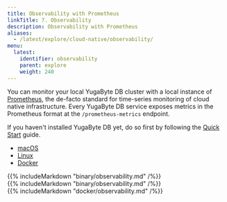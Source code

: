 ```yaml
---
title: Observability with Prometheus
linkTitle: 7. Observability 
description: Observability with Prometheus
aliases:
  - /latest/explore/cloud-native/observability/
menu:
  latest:
    identifier: observability
    parent: explore
    weight: 240
---
```


You can monitor your local YugaByte DB cluster with a local instance of [Prometheus](https://prometheus.io/), the de-facto standard for time-series monitoring of cloud native infrastructure. Every YugaByte DB service exposes metrics in the Prometheus format at the `/prometheus-metrics` endpoint.

If you haven't installed YugaByte DB yet, do so first by following the [Quick Start](../../../quick-start/install/) guide.

<ul class="nav nav-tabs nav-tabs-yb">
  <li >
    <a href="#macos" class="nav-link active" id="macos-tab" data-toggle="tab" role="tab" aria-controls="macos" aria-selected="true">
      <i class="fab fa-apple" aria-hidden="true"></i>
      macOS
    </a>
  </li>
  <li>
    <a href="#linux" class="nav-link" id="linux-tab" data-toggle="tab" role="tab" aria-controls="linux" aria-selected="v">
      <i class="fab fa-linux" aria-hidden="true"></i>
      Linux
    </a>
  </li>
  <li>
    <a href="#docker" class="nav-link" id="docker-tab" data-toggle="tab" role="tab" aria-controls="docker" aria-selected="false">
      <i class="fab fa-docker"></i>
      Docker
    </a>
  </li>
  <!--
  <li>
    <a href="#kubernetes" class="nav-link" id="kubernetes-tab" data-toggle="tab" role="tab" aria-controls="kubernetes" aria-selected="false">
      <i class="fas fa-cubes" aria-hidden="true"></i>
      Kubernetes
    </a>
  </li>
-->
</ul>

<div class="tab-content">
  <div id="macos" class="tab-pane fade show active" role="tabpanel" aria-labelledby="macos-tab">
    {{% includeMarkdown "binary/observability.md" /%}}
  </div>
  <div id="linux" class="tab-pane fade" role="tabpanel" aria-labelledby="linux-tab">
    {{% includeMarkdown "binary/observability.md" /%}}
  </div>
  <div id="docker" class="tab-pane fade" role="tabpanel" aria-labelledby="docker-tab">
    {{% includeMarkdown "docker/observability.md" /%}}
  </div>
    <!--
  <div id="kubernetes" class="tab-pane fade" role="tabpanel" aria-labelledby="kubernetes-tab">
    {{% includeMarkdown "kubernetes/observability.md" /%}}
  </div>
-->
</div>

